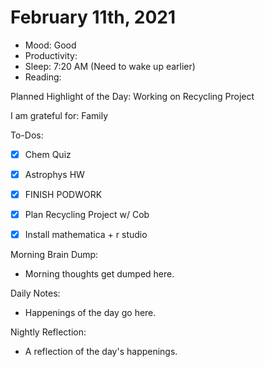 # February 11th, 2021

- Mood: Good
- Productivity: 
- Sleep: 7:20 AM (Need to wake up earlier)
- Reading: 

Planned Highlight of the Day: Working on Recycling Project

I am grateful for: Family

To-Dos:
- [x] Chem Quiz
- [x] Astrophys HW
- [x] FINISH PODWORK
- [x] Plan Recycling Project w/ Cob
- [x] Install mathematica + r studio


Morning Brain Dump:
- Morning thoughts get dumped here.

Daily Notes:
- Happenings of the day go here.


Nightly Reflection: 
- A reflection of the day's happenings.





